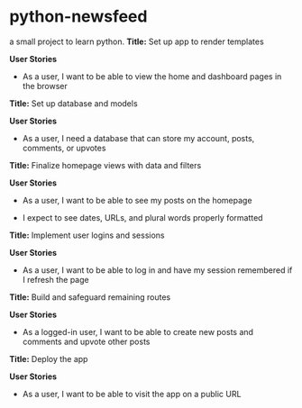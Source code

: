 # python-newsfeed
a small project to learn python.
**Title:** Set up app to render templates

**User Stories**

* As a user, I want to be able to view the home and dashboard pages in the browser

**Title:** Set up database and models

**User Stories**

* As a user, I need a database that can store my account, posts, comments, or upvotes

**Title:** Finalize homepage views with data and filters

**User Stories**

* As a user, I want to be able to see my posts on the homepage

* I expect to see dates, URLs, and plural words properly formatted

**Title:** Implement user logins and sessions

**User Stories**

* As a user, I want to be able to log in and have my session remembered if I refresh the page

**Title:** Build and safeguard remaining routes

**User Stories**

* As a logged-in user, I want to be able to create new posts and comments and upvote other posts

**Title:** Deploy the app

**User Stories**

* As a user, I want to be able to visit the app on a public URL
